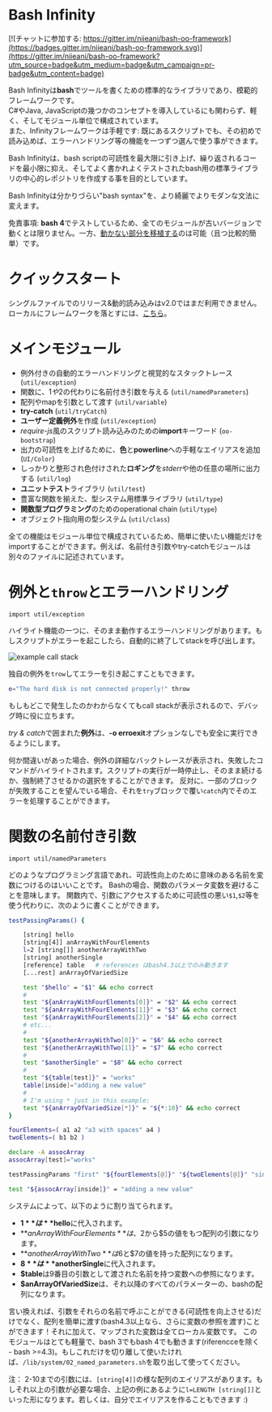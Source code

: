 Bash Infinity
=============

[![チャットに参加する: https://gitter.im/niieani/bash-oo-framework](https://badges.gitter.im/niieani/bash-oo-framework.svg)](https://gitter.im/niieani/bash-oo-framework?utm_source=badge&utm_medium=badge&utm_campaign=pr-badge&utm_content=badge)

Bash Infinityは**bash**でツールを書くための標準的なライブラリであり、模範的フレームワークです。  
C#やJava, JavaScriptの幾つかのコンセプトを導入しているにも関わらず、軽く、そしてモジュール単位で構成されています。  
また、Infinityフレームワークは手軽です: 既にあるスクリプトでも、その初めで読み込めば、エラーハンドリング等の機能を一つずつ選んで使う事ができます。

Bash Infinityは、bash scriptの可読性を最大限に引き上げ、繰り返されるコードを最小限に抑え、そしてよく書かれよくテストされたbash用の標準ライブラリの中心的レポジトリを作成する事を目的としています。

Bash Infinityは分かりづらい"bash syntax"を、より綺麗でよりモダンな文法に変えます。

免責事項: **bash 4**でテストしているため、全てのモジュールが古いバージョンで動くとは限りません。一方、[動かない部分を移植する](#bash3への移植)のは可能（且つ比較的簡単）です。


クイックスタート
==============

シングルファイルでのリリース&動的読み込みはv2.0ではまだ利用できません。
ローカルにフレームワークを落とすには、[こちら](#使い方)。

メインモジュール
==============

* 例外付きの自動的エラーハンドリングと視覚的なスタックトレース (`util/exception`)
* 関数に、$1や$2の代わりに名前付き引数を与える (`util/namedParameters`)
* 配列やmapを引数として渡す (`util/variable`)
* **try-catch** (`util/tryCatch`)
* **ユーザー定義例外**を作成 (`util/exception`)
* *require-js*風のスクリプト読み込みのための**import**キーワード (`oo-bootstrap`)
* 出力の可読性を上げるために、**色**と**powerline**への手軽なエイリアスを追加(`UI/Color`)
* しっかりと整形され色付けされた**ロギング**を*stderr*や他の任意の場所に出力する (`util/log`)
* **ユニットテスト**ライブラリ (`util/test`)
* 豊富な関数を揃えた、型システム用標準ライブラリ (`util/type`)
* **関数型プログラミング**のためのoperational chain (`util/type`)
* オブジェクト指向用の型システム (`util/class`)

全ての機能はモジュール単位で構成されているため、簡単に使いたい機能だけをimportすることができます。例えば、名前付き引数やtry-catchモジュールは別々のファイルに記述されています。

例外と`throw`とエラーハンドリング
=====================================

```
import util/exception
```

ハイライト機能の一つに、そのまま動作するエラーハンドリングがあります。もしスクリプトがエラーを起こしたら、自動的に終了してstackを呼び出します。

![example call stack](https://raw.githubusercontent.com/niieani/bash-oo-framework/master/docs/exception.png "Example Call Stack")

独自の例外を`trow`してエラーを引き起こすこともできます。

```bash
e="The hard disk is not connected properly!" throw
```

もしもどこで発生したのかわからなくてもcall stackが表示されるので、デバッグ時に役に立ちます。

*try & catch*で囲まれた**例外**は、**-o erroexit**オプションなしでも安全に実行できるようにします。

何か間違いがあった場合、例外の詳細なバックトレースが表示され、失敗したコマンドがハイライトされます。スクリプトの実行が一時停止し、そのまま続けるか、強制終了させるかの選択をすることができます。
反対に、一部のブロックが失敗することを望んでいる場合、それを`try`ブロックで覆い`catch`内でそのエラーを処理することができます。

関数の名前付き引数
====================

```
import util/namedParameters
```

どのようなプログラミング言語であれ、可読性向上のために意味のある名前を変数につけるのはいいことです。
Bashの場合、関数のパラメータ変数を避けることを意味します。
関数内で、引数にアクセスするために可読性の悪い`$1`,`$2`等を使う代わりに、次のように書くことができます。

```bash
testPassingParams() {

    [string] hello
    [string[4]] anArrayWithFourElements
    l=2 [string[]] anotherArrayWithTwo
    [string] anotherSingle
    [reference] table   # references はbash4.3以上でのみ動きます
    [...rest] anArrayOfVariedSize

    test "$hello" = "$1" && echo correct
    #
    test "${anArrayWithFourElements[0]}" = "$2" && echo correct
    test "${anArrayWithFourElements[1]}" = "$3" && echo correct
    test "${anArrayWithFourElements[2]}" = "$4" && echo correct
    # etc...
    #
    test "${anotherArrayWithTwo[0]}" = "$6" && echo correct
    test "${anotherArrayWithTwo[1]}" = "$7" && echo correct
    #
    test "$anotherSingle" = "$8" && echo correct
    #
    test "${table[test]}" = "works"
    table[inside]="adding a new value"
    #
    # I'm using * just in this example:
    test "${anArrayOfVariedSize[*]}" = "${*:10}" && echo correct
}

fourElements=( a1 a2 "a3 with spaces" a4 )
twoElements=( b1 b2 )

declare -A assocArray
assocArray[test]="works"

testPassingParams "first" "${fourElements[@]}" "${twoElements[@]}" "single with spaces" assocArray "and more... " "even more..."

test "${assocArray[inside]}" = "adding a new value"
```

システムによって、以下のように割り当てられます。
 * **$1**は**$hello**に代入されます。
 * **$anArrayWithFourElements**は、$2から$5の値をもつ配列の引数になります。
 * **$anotherArrayWithTwo**は$6と$7の値を持った配列になります。
 * **$8**は**$anotherSingle**に代入されます。
 * **$table**は9番目の引数として渡された名前を持つ変数への参照になります。
 * **$anArrayOfVariedSize**は、それ以降のすべてのパラメーターの、bashの配列になります。

言い換えれば、引数をそれらの名前で呼ぶことができる(可読性を向上させる)だけでなく、配列を簡単に渡す(bash4.3以上なら、さらに変数の参照を渡す)ことができます！それに加えて、マップされた変数は全てローカル変数です。
このモジュールはとても軽量で、bash 3でもbash 4でも動きます(riferencceを除く - bash >=4.3)。もしこれだけを切り離して使いたければ、`/lib/system/02_named_parameters.sh`を取り出して使ってください。


注： 2-10までの引数には、```[string[4]]```の様な配列のエイリアスがあります。もしそれ以上の引数が必要な場合、上記の例にあるように```l=LENGTH [string[]]```といった形になります。若しくは、自分でエイリアスを作ることもできます :)
